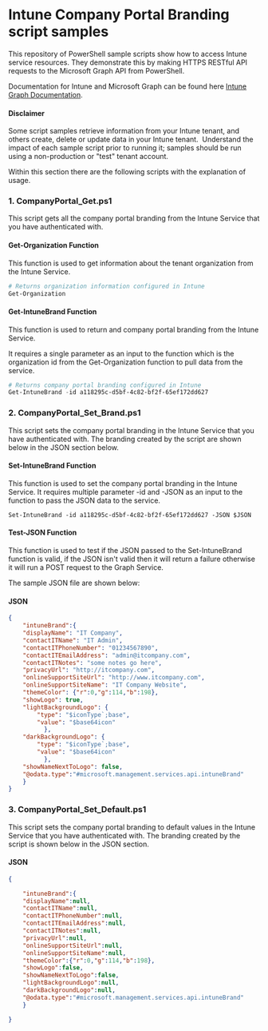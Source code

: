 # Intune Company Portal Branding script samples

This repository of PowerShell sample scripts show how to access Intune service resources.  They demonstrate this by making HTTPS RESTful API requests to the Microsoft Graph API from PowerShell.

Documentation for Intune and Microsoft Graph can be found here [Intune Graph Documentation](https://developer.microsoft.com/en-us/graph/docs/api-reference/beta/resources/intune_graph_overview).

#### Disclaimer
Some script samples retrieve information from your Intune tenant, and others create, delete or update data in your Intune tenant.  Understand the impact of each sample script prior to running it; samples should be run using a non-production or "test" tenant account. 

Within this section there are the following scripts with the explanation of usage.

### 1. CompanyPortal_Get.ps1
This script gets all the company portal branding from the Intune Service that you have authenticated with.

#### Get-Organization Function
This function is used to get information about the tenant organization from the Intune Service.

```PowerShell
# Returns organization information configured in Intune
Get-Organization
```
#### Get-IntuneBrand Function
This function is used to return and company portal branding from the Intune Service.

It requires a single parameter as an input to the function which is the organization id from the Get-Organization function to pull data from the service.

```PowerShell
# Returns company portal branding configured in Intune
Get-IntuneBrand -id a118295c-d5bf-4c82-bf2f-65ef172dd627
```
### 2. CompanyPortal_Set_Brand.ps1
This script sets the company portal branding in the Intune Service that you have authenticated with. The branding created by the script are shown below in the JSON section below.

#### Set-IntuneBrand Function
This function is used to set the company portal branding in the Intune Service. It requires multiple parameter -id and -JSON as an input to the function to pass the JSON data to the service.

```
Set-IntuneBrand -id a118295c-d5bf-4c82-bf2f-65ef172dd627 -JSON $JSON
```

#### Test-JSON Function
This function is used to test if the JSON passed to the Set-IntuneBrand function is valid, if the JSON isn't valid then it will return a failure otherwise it will run a POST request to the Graph Service.

The sample JSON file are shown below:

#### JSON

```JSON
{
    "intuneBrand":{
    "displayName": "IT Company",
    "contactITName": "IT Admin",
    "contactITPhoneNumber": "01234567890",
    "contactITEmailAddress": "admin@itcompany.com",
    "contactITNotes": "some notes go here",
    "privacyUrl": "http://itcompany.com",
    "onlineSupportSiteUrl": "http://www.itcompany.com",
    "onlineSupportSiteName": "IT Company Website",
    "themeColor": {"r":0,"g":114,"b":198},
    "showLogo": true,
    "lightBackgroundLogo": {
        "type": "$iconType`;base",
        "value": "$base64icon"
          },
    "darkBackgroundLogo": {
        "type": "$iconType`;base",
        "value": "$base64icon"
          },
    "showNameNextToLogo": false,
    "@odata.type":"#microsoft.management.services.api.intuneBrand"
    }
}
```
### 3. CompanyPortal_Set_Default.ps1
This script sets the company portal branding to default values in the Intune Service that you have authenticated with. The branding created by the script is shown below in the JSON section.

#### JSON

```JSON
{

    "intuneBrand":{
    "displayName":null,
    "contactITName":null,
    "contactITPhoneNumber":null,
    "contactITEmailAddress":null,
    "contactITNotes":null,
    "privacyUrl":null,
    "onlineSupportSiteUrl":null,
    "onlineSupportSiteName":null,
    "themeColor":{"r":0,"g":114,"b":198},
    "showLogo":false,
    "showNameNextToLogo":false,
    "lightBackgroundLogo":null,
    "darkBackgroundLogo":null,
    "@odata.type":"#microsoft.management.services.api.intuneBrand"
    }

}
```
